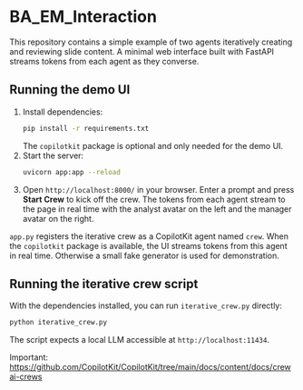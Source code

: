 # BA_EM_Interaction

This repository contains a simple example of two agents iteratively creating and reviewing slide content. A minimal web interface built with FastAPI streams tokens from each agent as they converse.

## Running the demo UI

1. Install dependencies:
   ```bash
   pip install -r requirements.txt
   ```
   The `copilotkit` package is optional and only needed for the demo UI.
2. Start the server:
   ```bash
   uvicorn app:app --reload
   ```
3. Open `http://localhost:8000/` in your browser. Enter a prompt and press **Start Crew** to kick off the crew. The tokens from each agent stream to the page in real time with the analyst avatar on the left and the manager avatar on the right.

`app.py` registers the iterative crew as a CopilotKit agent named `crew`. When
the `copilotkit` package is available, the UI streams tokens from this agent in
real time. Otherwise a small fake generator is used for demonstration.

## Running the iterative crew script

With the dependencies installed, you can run `iterative_crew.py` directly:

```bash
python iterative_crew.py
```

The script expects a local LLM accessible at `http://localhost:11434`.


Important: https://github.com/CopilotKit/CopilotKit/tree/main/docs/content/docs/crewai-crews


